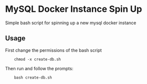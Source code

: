 # MySQL Docker Instance Spin Up

Simple bash script for spinning up a new mysql docker instance


## Usage

First change the permissions of the bash script

```
    chmod -x create-db.sh
```

Then run and follow the prompts:

```
    bash create-db.sh
```

